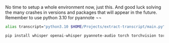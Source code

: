 
No time to setup a whole environment now, just this. And good luck solving the many
crashes in versions and packages that will appear in the future. Remember to use python 3.10 
for pyannote ¬¬

```bash
alias transcript="python3.10 $HOME/Projects/extract-transcript/main.py"
```

```bash
pip install whisper openai-whisper pyannote-audio torch torchvision torchaudio
```